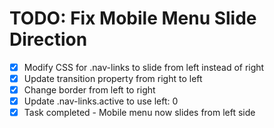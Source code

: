 # TODO: Fix Mobile Menu Slide Direction

- [x] Modify CSS for .nav-links to slide from left instead of right
- [x] Update transition property from right to left
- [x] Change border from left to right
- [x] Update .nav-links.active to use left: 0
- [x] Task completed - Mobile menu now slides from left side

